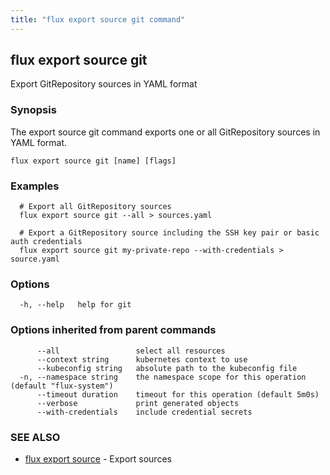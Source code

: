 ```yaml
---
title: "flux export source git command"
---
```

## flux export source git

Export GitRepository sources in YAML format

### Synopsis

The export source git command exports one or all GitRepository sources in YAML format.

```
flux export source git [name] [flags]
```

### Examples

```
  # Export all GitRepository sources
  flux export source git --all > sources.yaml

  # Export a GitRepository source including the SSH key pair or basic auth credentials
  flux export source git my-private-repo --with-credentials > source.yaml
```

### Options

```
  -h, --help   help for git
```

### Options inherited from parent commands

```
      --all                 select all resources
      --context string      kubernetes context to use
      --kubeconfig string   absolute path to the kubeconfig file
  -n, --namespace string    the namespace scope for this operation (default "flux-system")
      --timeout duration    timeout for this operation (default 5m0s)
      --verbose             print generated objects
      --with-credentials    include credential secrets
```

### SEE ALSO

* [flux export source](/cmd/flux_export_source/)	 - Export sources

